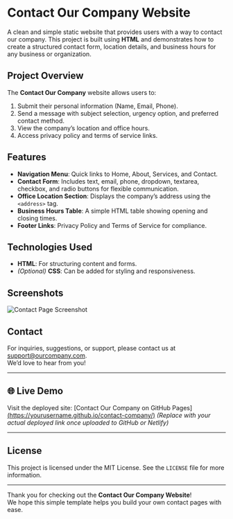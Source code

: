 # Contact Our Company Website

A clean and simple static website that provides users with a way to contact our company. This project is built using **HTML** and demonstrates how to create a structured contact form, location details, and business hours for any business or organization.

## Project Overview

The **Contact Our Company** website allows users to:
1. Submit their personal information (Name, Email, Phone).
2. Send a message with subject selection, urgency option, and preferred contact method.
3. View the company’s location and office hours.
4. Access privacy policy and terms of service links.

## Features

- **Navigation Menu**: Quick links to Home, About, Services, and Contact.  
- **Contact Form**: Includes text, email, phone, dropdown, textarea, checkbox, and radio buttons for flexible communication.  
- **Office Location Section**: Displays the company’s address using the `<address>` tag.  
- **Business Hours Table**: A simple HTML table showing opening and closing times.  
- **Footer Links**: Privacy Policy and Terms of Service for compliance.  

## Technologies Used

- **HTML**: For structuring content and forms.  
- *(Optional)* **CSS**: Can be added for styling and responsiveness.  

## Screenshots

![Contact Page Screenshot](./screenshot.png)

## Contact

For inquiries, suggestions, or support, please contact us at [support@ourcompany.com](mailto:support@ourcompany.com).  
We’d love to hear from you!  

---

## 🌐 Live Demo

Visit the deployed site: [Contact Our Company on GitHub Pages][(https://yourusername.github.io/contact-company/)](https://buildable-task-1.netlify.app/)
*(Replace with your actual deployed link once uploaded to GitHub or Netlify)*  

---

## License

This project is licensed under the MIT License. See the `LICENSE` file for more information.  

---

Thank you for checking out the **Contact Our Company Website**!  
We hope this simple template helps you build your own contact pages with ease.  


